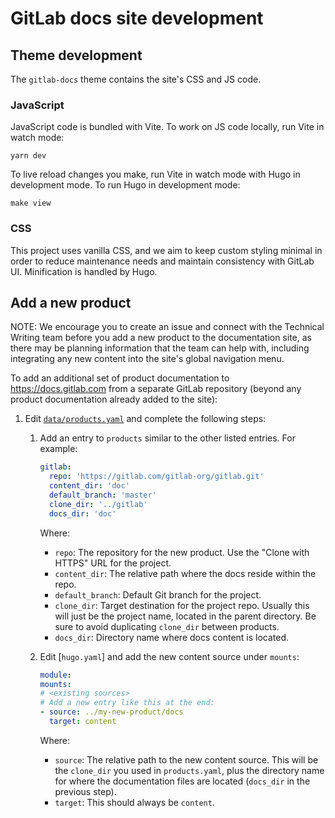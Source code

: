 # GitLab docs site development

## Theme development

The `gitlab-docs` theme contains the site's CSS and JS code.

### JavaScript

JavaScript code is bundled with Vite. To work on JS code locally, run Vite in watch mode:

```shell
yarn dev
```

To live reload changes you make, run Vite in watch mode with Hugo in development mode. To run Hugo in development mode:

```shell
make view
```

### CSS

This project uses vanilla CSS, and we aim to keep custom styling minimal in order to reduce maintenance needs and
maintain consistency with GitLab UI. Minification is handled by Hugo.

## Add a new product

NOTE:
We encourage you to create an issue and connect with the Technical Writing team before you add a new product to the
documentation site, as there may be planning information that the team can help with, including integrating any new
content into the site's global navigation menu.

To add an additional set of product documentation to <https://docs.gitlab.com> from a separate GitLab repository (beyond
any product documentation already added to the site):

1. Edit [`data/products.yaml`](../data/products.yaml) and complete the following steps:

   1. Add an entry to `products` similar to the other listed entries. For example:

      ```yaml
      gitlab:
        repo: 'https://gitlab.com/gitlab-org/gitlab.git'
        content_dir: 'doc'
        default_branch: 'master'
        clone_dir: '../gitlab'
        docs_dir: 'doc'
      ```

      Where:

      - `repo`: The repository for the new product. Use the "Clone with HTTPS" URL for the project.
      - `content_dir`: The relative path where the docs reside within the repo.
      - `default_branch`: Default Git branch for the project.
      - `clone_dir`: Target destination for the project repo. Usually this will just be the project name, located in the
        parent directory. Be sure to avoid duplicating `clone_dir` between products.
      - `docs_dir`: Directory name where docs content is located.

   1. Edit [`hugo.yaml`] and add the new content source under `mounts`:

      ```yaml
      module:
      mounts:
      # <existing sources>
      # Add a new entry like this at the end:
      - source: ../my-new-product/docs
        target: content
      ```

      Where:

      - `source`: The relative path to the new content source. This will be the `clone_dir` you used in `products.yaml`,
        plus the directory name for where the documentation files are located (`docs_dir` in the previous step).
      - `target`: This should always be `content`.
